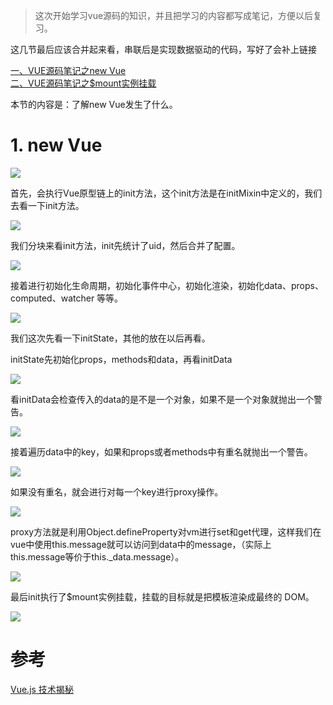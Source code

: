 >这次开始学习vue源码的知识，并且把学习的内容都写成笔记，方便以后复习。

<p>这几节最后应该合并起来看，串联后是实现数据驱动的代码，写好了会补上链接</p>

[一、VUE源码笔记之new Vue](https://github.com/zangyuechao100/blog/tree/master/vue%E6%BA%90%E7%A0%81%E5%88%86%E6%9E%90/3.%E6%95%B0%E6%8D%AE%E9%A9%B1%E5%8A%A8/1.new%20Vue)
<br>
[二、VUE源码笔记之$mount实例挂载](https://github.com/zangyuechao100/blog/tree/master/vue%E6%BA%90%E7%A0%81%E5%88%86%E6%9E%90/3.%E6%95%B0%E6%8D%AE%E9%A9%B1%E5%8A%A8/2.%24mount%E5%AE%9E%E4%BE%8B%E6%8C%82%E8%BD%BD)


<p>本节的内容是：了解new Vue发生了什么。</p>

<h1>1. new Vue</h1>


![](https://user-gold-cdn.xitu.io/2019/6/26/16b926906b8b010b?w=787&h=223&f=png&s=21271)


<p>首先，会执行Vue原型链上的init方法，这个init方法是在initMixin中定义的，我们去看一下init方法。</p>


![](https://user-gold-cdn.xitu.io/2019/6/26/16b926985e0cbe4b?w=285&h=238&f=png&s=10054)


<p>我们分块来看init方法，init先统计了uid，然后合并了配置。</p>


![](https://user-gold-cdn.xitu.io/2019/6/26/16b926a4dd61663a?w=778&h=697&f=png&s=74897)


 <p>接着进行初始化生命周期，初始化事件中心，初始化渲染，初始化data、props、computed、watcher 等等。</p>


![](https://user-gold-cdn.xitu.io/2019/6/26/16b926c225f7b6b2?w=786&h=551&f=png&s=56019)

 
 <p>我们这次先看一下initState，其他的放在以后再看。</p>

<p>initState先初始化props，methods和data，再看initData</p>


![](https://user-gold-cdn.xitu.io/2019/6/26/16b926bdd98c3ed0?w=554&h=377&f=png&s=35359)


<p>看initData会检查传入的data的是不是一个对象，如果不是一个对象就抛出一个警告。</p>


![](https://user-gold-cdn.xitu.io/2019/6/26/16b926f12aa1a449?w=789&h=701&f=png&s=73479)


<p>接着遍历data中的key，如果和props或者methods中有重名就抛出一个警告。</p>


![](https://user-gold-cdn.xitu.io/2019/6/26/16b926ff2b312bf1?w=755&h=685&f=png&s=66494)


<p>如果没有重名，就会进行对每一个key进行proxy操作。</p>


![](https://user-gold-cdn.xitu.io/2019/6/26/16b92727082b4157?w=306&h=98&f=png&s=5311)


<p>proxy方法就是利用Object.defineProperty对vm进行set和get代理，这样我们在vue中使用this.message就可以访问到data中的message，（实际上this.message等价于this._data.message）。</p>


![](https://user-gold-cdn.xitu.io/2019/6/26/16b92746a9df552a?w=773&h=231&f=png&s=29285)


<p>最后init执行了$mount实例挂载，挂载的目标就是把模板渲染成最终的 DOM。</p>


![](https://user-gold-cdn.xitu.io/2019/6/26/16b92779c4e407a9?w=353&h=103&f=png&s=5632)



<h1>参考</h1>

[Vue.js 技术揭秘](https://ustbhuangyi.github.io/vue-analysis/prepare/)